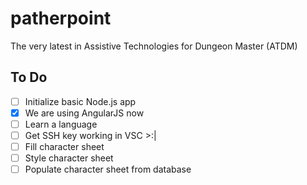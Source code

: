 # patherpoint
The very latest in Assistive Technologies for Dungeon Master (ATDM)

## To Do

- [ ] Initialize basic Node.js app
- [x] We are using AngularJS now
- [ ] Learn a language
- [ ] Get SSH key working in VSC >:|
- [ ] Fill character sheet
- [ ] Style character sheet
- [ ] Populate character sheet from database